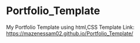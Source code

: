 # Portfolio_Template
My Portfolio Template using html,CSS
Template Link: https://mazenessam02.github.io/Portfolio_Template/
